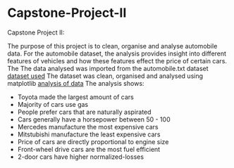 # Capstone-Project-II
Capstone Project II:

The purpose of this project is to clean, organise and analyse automobile data.
For the automobile dataset, the analysis provides insight into different features of vehicles and how these features effect the price of certain cars.
The The data analysed was imported from the automobile.txt dataset [dataset used](automobile.txt/CONTRIBUTING.md)
The dataset was clean, organised and analysed using matplotlib [analysis of data](Autombile.ipynb/CONTRIBUTING.md) 
The analysis shows:
- Toyota made the largest amount of cars
- Majority of cars use gas 
- People prefer cars that are naturally aspirated 
- Cars generally have a horsepower between 50 - 100
- Mercedes manufacture the most expensive cars
- Mitstubishi manufacture the least expensive cars
- Price of cars are directly proportional to engine size
- Front-wheel drive cars are the most fuel efficient
- 2-door cars have higher normalized-losses
